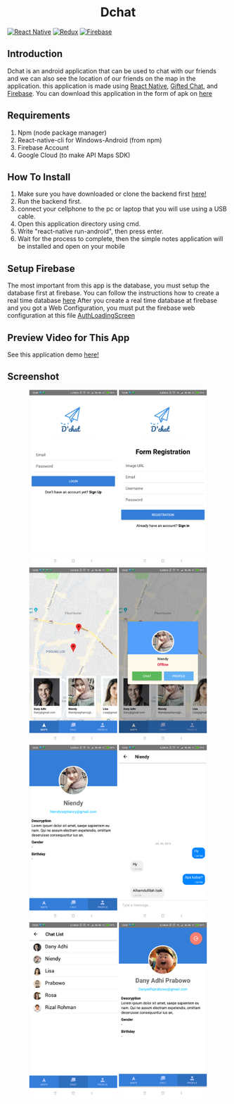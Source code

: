 <h1 align="center">Dchat</h1>

  [![React Native](https://img.shields.io/badge/React%20Native-0.59.9-blue.svg?style=rounded-square)](https://facebook.github.io/react-native/)
  [![Redux](https://img.shields.io/badge/Redux-v.4.0.1-blue.svg?style=rounded-square)](https://redux.js.org/)
  [![Firebase](https://img.shields.io/badge/-Firebase-yellow)](https://firebase.google.com/)


## Introduction
Dchat is an android application that can be used to chat with our friends and we can also see the location of our friends on the map in the application.
this application is made using [React Native](https://facebook.github.io/react-native/), [Gifted Chat](https://github.com/FaridSafi/react-native-gifted-chat), and [Firebase](https://firebase.google.com/). 
You can download this application in the form of apk on [here](https://drive.google.com/file/d/1sKt2-nB-VV6syjgXMoAfmtPChvjloGNP/view?usp=sharing)

## Requirements
1. Npm (node package manager)
2. React-native-cli for Windows-Android (from npm)
3. Firebase Account
4. Google Cloud (to make API Maps SDK)


## How To Install
1. Make sure you have downloaded or clone the backend first <a href="https://github.com/DanyAdhi/Simple-Notes-RestAPI-with-NodeJs">here!</a>
2. Run the backend first.
3. connect your cellphone to the pc or laptop that you will use using a USB cable.
4. Open this application directory using cmd.
5. Write "react-native run-android", then press enter.
6. Wait for the process to complete, then the simple notes application will be installed and open on your mobile


## Setup Firebase
The most important from this app is the database, you must setup the database first at firebase. You can follow the instructions how to create a real time database [here](https://www.metizsoft.com/blog/real-time-firebase-integration-with-react-native)
After you create a real time database at firebase and you got a Web Configuration, you must put the firebase web configuration at this file [AuthLoadingScreen](https://www.metizsoft.com/blog/real-time-firebase-integration-with-react-native)


## Preview Video for This App
See this application demo <a href="https://drive.google.com/file/d/1o2jMcN9GVfyfzbIg9NHaTR3u1m8NKV9Y/view?usp=sharing">here!</a>

## Screenshot
<p align='center'>
  <span>
  <img src='https://github.com/DanyAdhi/Dchat/blob/master/Screenshot/1.png' width=200 />
  <img src='https://github.com/DanyAdhi/Dchat/blob/master/Screenshot/2.png' width=200 />
  <img src='https://github.com/DanyAdhi/Dchat/blob/master/Screenshot/3.png' width=200 />
  <img src='https://github.com/DanyAdhi/Dchat/blob/master/Screenshot/4.png' width=200 />
  <img src='https://github.com/DanyAdhi/Dchat/blob/master/Screenshot/5.png' width=200 />
  <img src='https://github.com/DanyAdhi/Dchat/blob/master/Screenshot/6.png' width=200 />
  <img src='https://github.com/DanyAdhi/Dchat/blob/master/Screenshot/7.png' width=200 />
  <img src='https://github.com/DanyAdhi/Dchat/blob/master/Screenshot/8.png' width=200 />
  </span>
</p>
